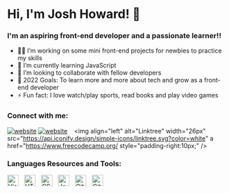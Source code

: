 
# Hi, I'm Josh Howard! 👋

### I'm an aspiring front-end developer and a passionate learner!!

- 👩‍💻 I’m working on some mini front-end projects for newbies to practice my skills
- 🌱 I’m currently learning JavaScript
- 👯 I’m looking to collaborate with fellow developers
- 🥅 2022 Goals: To learn more and more about tech and grow as a front-end developer
- ⚡ Fun fact: I love watch/play sports, read books and play video games

### Connect with me:

[![website](https://api.iconify.design/simple-icons/linktree.svg?color=white&width=26&height=26)](https://linktr.ee/joshhoward1233/#gh-light-mode-only)
[![website](https://api.iconify.design/simple-icons/linktree.svg?color=white&width=26&height=26)](https://linktr.ee/joshhoward1233/#gh-dark-mode-only)
&nbsp;&nbsp;
<img align="left" alt="Linktree" width="26px" src="https://api.iconify.design/simple-icons/linktree.svg?color=white" a href="https://www.freecodecamp.org/ style="padding-right:10px;" />

### Languages Resources and Tools:

<img align="left" alt="Visual Studio Code" width="26px" src="https://cdn.jsdelivr.net/gh/devicons/devicon/icons/vscode/vscode-original.svg" style="padding-right:10px;" />

<img align="left" alt="HTML5" width="26px" src="https://cdn.jsdelivr.net/gh/devicons/devicon/icons/html5/html5-original.svg" style="padding-right:10px;" />

<img align="left" alt="CSS3" width="26px" src="https://cdn.jsdelivr.net/gh/devicons/devicon/icons/css3/css3-original.svg" style="padding-right:10px;" />

<img align="left" alt="JavaScript" width="26px" src="https://cdn.jsdelivr.net/gh/devicons/devicon/icons/javascript/javascript-original.svg" style="padding-right:10px;" />

<img align="left" alt="Git" width="26px" src="https://cdn.jsdelivr.net/gh/devicons/devicon/icons/git/git-original.svg" style="padding-right:10px;" />

<img align="left" alt="GitHub" width="26px" src="https://api.iconify.design/akar-icons/github-fill.svg?color=white" style="padding-right:10px;" />
